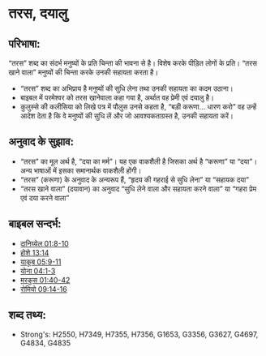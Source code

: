 # तरस, दयालु #

## परिभाषा: ##

“तरस” शब्द का संदर्भ मनुष्यों के प्रति चिन्ता की भावना से है। विशेष करके पीड़ित लोगों के प्रति। “तरस खाने वाला” मनुष्यों की चिन्ता करके उनकी सहायता करता है।

* “तरस” शब्द का अभिप्राय है मनुष्यों की सुधि लेना तथा उनकी सहायता का कदम उठाना।  
* बाइबल में परमेश्वर को तरस खानेवाला कहा गया है, अर्थात वह प्रेमी एवं दयालु है।
* कुलुस्से की कलीसिया को लिखे पत्र में पौलुस उनसे कहता है, “बड़ी करूणा... धारण करो” वह उन्हें आदेश देता है कि वे मनुष्यों की सुधि लें और जो आवश्यकताग्रस्त है, उनकी सहायता करें।
  
## अनुवाद के सुझाव: ##

* “तरस” का मूल अर्थ है, “दया का मर्म”। यह एक वाकशैली है जिसका अर्थ है “करूणा” या “दया”। अन्य भाषाओं में इसका समानार्थक वाकशैली होंगी।
* “तरस” (करूणा) के अनुवाद के अन्यरूप हैं, “हृदय की गहराई से सुधि लेना” या “सहायक दया”
* “तरस खाने वाला” (दयावान) का अनुवाद “सुधि लेने वाला और सहायता करने वाला” या “गहरा प्रेम एवं दया करने वाला”

## बाइबल सन्दर्भ: ##

* [दानिय्येल 01:8-10](rc://hi/tn/help/dan/01/08)
* [होशे 13:14](rc://hi/tn/help/hos/13/14)
* [याकूब 05:9-11](rc://hi/tn/help/jas/05/09)
* [योना 04:1-3](rc://hi/tn/help/jon/04/01)
* [मरकुस 01:40-42](rc://hi/tn/help/mrk/01/40)
* [रोमियो 09:14-16](rc://hi/tn/help/rom/09/14)

## शब्द तथ्य: ##

* Strong's: H2550, H7349, H7355, H7356, G1653, G3356, G3627, G4697, G4834, G4835
